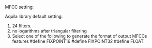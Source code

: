 MFCC setting:

Aquila library default setting:

1. 24 filters.
2. no logarithms after triangular filtering
3. Select one of the following to generate the format of output MFCCs features
	#define FIXPOINT16
	#define FIXPOINT32
	#define FLOAT